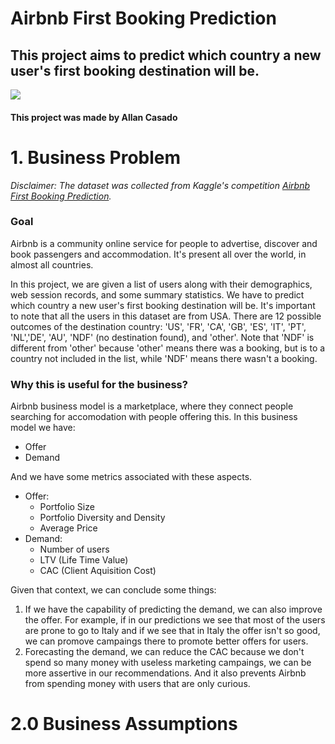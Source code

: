# Airbnb First Booking Prediction

## This project aims to predict which country a new user's first booking destination will be.

<img src="https://anitabemcriada.com/wp-content/uploads/2020/08/airbnbmgn4.jpg"/>

#### This project was made by Allan Casado

# 1. Business Problem

*Disclaimer: The dataset was collected from Kaggle's competition [Airbnb First Booking Prediction](https://www.kaggle.com/competitions/airbnb-recruiting-new-user-bookings/overview).*

### Goal

Airbnb is a community online service for people to advertise, discover and book passengers and accommodation. It's present all over the world, in almost all countries.

In this project, we are given a list of users along with their demographics, web session records, and some summary statistics. We have to predict which country a new user's first booking destination will be. It's important to note that all the users in this dataset are from USA. There are 12 possible outcomes of the destination country: 'US', 'FR', 'CA', 'GB', 'ES', 'IT', 'PT', 'NL','DE', 'AU', 'NDF' (no destination found), and 'other'. Note that 'NDF' is different from 'other' because 'other' means there was a booking, but is to a country not included in the list, while 'NDF' means there wasn't a booking.

### Why this is useful for the business?

Airbnb business model is a marketplace, where they connect people searching for accomodation with people offering this. In this business model we have:
* Offer
* Demand

And we have some metrics associated with these aspects.

* Offer:
	- Portfolio Size 
	- Portfolio Diversity and Density
	- Average Price
* Demand:
	- Number of users
	- LTV (Life Time Value)
	- CAC (Client Aquisition Cost)

Given that context, we can conclude some things:
1. If we have the capability of predicting the demand, we can also improve the offer. For example, if in our predictions we see that most of the users are prone to go to Italy and if we see that in Italy the offer isn't so good, we can promove campaings there to promote better offers for users.
2. Forecasting the demand, we can reduce the CAC because we don't spend so many money with useless marketing campaings, we can be more assertive in our recommendations. And it also prevents Airbnb from spending money with users that are only curious.


# 2.0 Business Assumptions
